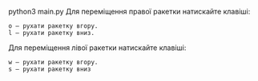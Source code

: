 python3 main.py
Для переміщення правої ракетки натискайте клавіші:

    o — рухати ракетку вгору.
    l — рухати ракетку вниз.

Для переміщення лівої ракетки натискайте клавіші:

    w — рухати ракетку вгору.
    s — рухати ракетку вниз
